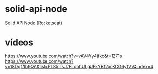# solid-api-node
Solid API Node (Rocketseat)

# vídeos
https://www.youtube.com/watch?v=vAV4Vy4jfkc&t=1271s
https://www.youtube.com/watch?v=18Dgf7lb9QA&list=PL85ITvJ7FLohhULgUFkYBf2xcXCG6yfVV&index=4